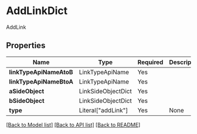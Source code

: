 # AddLinkDict

AddLink

## Properties
| Name | Type | Required | Description |
| ------------ | ------------- | ------------- | ------------- |
**linkTypeApiNameAtoB** | LinkTypeApiName | Yes |  |
**linkTypeApiNameBtoA** | LinkTypeApiName | Yes |  |
**aSideObject** | LinkSideObjectDict | Yes |  |
**bSideObject** | LinkSideObjectDict | Yes |  |
**type** | Literal["addLink"] | Yes | None |


[[Back to Model list]](../../README.md#documentation-for-models) [[Back to API list]](../../README.md#documentation-for-api-endpoints) [[Back to README]](../../README.md)

